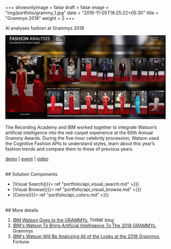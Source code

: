+++
showonlyimage = false
draft = false
image = "img/portfolio/grammy_1.jpg"
date = "2016-11-05T18:25:22+05:30"
title = "Grammys 2018"
weight = 2
+++

AI analyses fashion at Grammys 2018
<!--more-->

<img src="/img/portfolio/grammy_2.jpg" width="700">

The Recording Academy and IBM worked together to integrate Watson’s artificial intelligence into the red-carpet experience at the 60th Annual Grammy Awards. 
During the five-hour celebrity procession, Watson used the Cognitive Fashion APIs to understand styles, learn about this year’s fashion trends and compare them to those of previous years. 

[demo](http://watson.grammy.com/fashion#) | [event](https://www.ibm.com/sports/grammys) | [video](https://www.facebook.com/CBS/videos/10155279258543997/)

<br>
## Solution Components

* [Visual Search]({{< ref "portfolio/api_visual_search.md" >}}) 
* [Visual Browse]({{< ref "portfolio/api_visual_browse.md" >}}) 
* [Colors]({{< ref "portfolio/api_colors.md" >}}) 

<br>
## More details

1. [IBM Watson Goes to the GRAMMYs](https://www.ibm.com/blogs/think/2018/01/watson-grammys/), THINK blog
1. [IBM's Watson To Bring Artificial Intelligence To The 2018 GRAMMYs](https://www.grammy.com/grammys/news/ibms-watson-bring-artificial-intelligence-2018-grammys), Grammys
1. [IBM's Watson Will Be Analyzing All of the Looks at the 2018 Grammys](http://fortune.com/2018/01/24/ibm-watson-2018-grammy-awards-red-carpet/), Fortune

